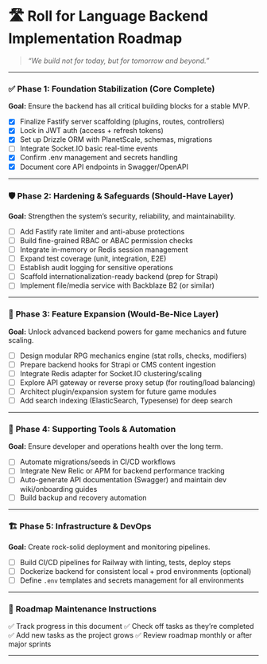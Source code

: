 # 🛣 **Roll for Language Backend Implementation Roadmap**

> *“We build not for today, but for tomorrow and beyond.”*

---

### ✅ **Phase 1: Foundation Stabilization (Core Complete)**

**Goal:** Ensure the backend has all critical building blocks for a stable MVP.

* [x] Finalize Fastify server scaffolding (plugins, routes, controllers)
* [x] Lock in JWT auth (access + refresh tokens)
* [x] Set up Drizzle ORM with PlanetScale, schemas, migrations
* [ ] Integrate Socket.IO basic real-time events
* [x] Confirm .env management and secrets handling
* [x] Document core API endpoints in Swagger/OpenAPI

---

### 🛡 **Phase 2: Hardening & Safeguards (Should-Have Layer)**

**Goal:** Strengthen the system’s security, reliability, and maintainability.

* [ ] Add Fastify rate limiter and anti-abuse protections
* [ ] Build fine-grained RBAC or ABAC permission checks
* [ ] Integrate in-memory or Redis session management
* [ ] Expand test coverage (unit, integration, E2E)
* [ ] Establish audit logging for sensitive operations
* [ ] Scaffold internationalization-ready backend (prep for Strapi)
* [ ] Implement file/media service with Backblaze B2 (or similar)

---

### 🚀 **Phase 3: Feature Expansion (Would-Be-Nice Layer)**

**Goal:** Unlock advanced backend powers for game mechanics and future scaling.

* [ ] Design modular RPG mechanics engine (stat rolls, checks, modifiers)
* [ ] Prepare backend hooks for Strapi or CMS content ingestion
* [ ] Integrate Redis adapter for Socket.IO clustering/scaling
* [ ] Explore API gateway or reverse proxy setup (for routing/load balancing)
* [ ] Architect plugin/expansion system for future game modules
* [ ] Add search indexing (ElasticSearch, Typesense) for deep search

---

### 🔧 **Phase 4: Supporting Tools & Automation**

**Goal:** Ensure developer and operations health over the long term.

* [ ] Automate migrations/seeds in CI/CD workflows
* [ ] Integrate New Relic or APM for backend performance tracking
* [ ] Auto-generate API documentation (Swagger) and maintain dev wiki/onboarding guides
* [ ] Build backup and recovery automation

---

### 🏗 **Phase 5: Infrastructure & DevOps**

**Goal:** Create rock-solid deployment and monitoring pipelines.

* [ ] Build CI/CD pipelines for Railway with linting, tests, deploy steps
* [ ] Dockerize backend for consistent local + prod environments (optional)
* [ ] Define `.env` templates and secrets management for all environments

---

### 🌟 **Roadmap Maintenance Instructions**

✅ Track progress in this document
✅ Check off tasks as they’re completed
✅ Add new tasks as the project grows
✅ Review roadmap monthly or after major sprints

---